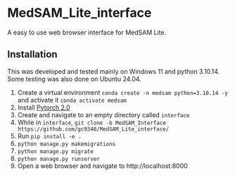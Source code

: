 # MedSAM_Lite_interface


A easy to use web browser interface for MedSAM Lite. 


## Installation

This was developed and tested mainly on Windows 11 and python 3.10.14. Some testing was also
done on Ubuntu 24.04.


1. Create a virtual environment `conda create -n medsam python=3.10.14 -y` and activate it `conda activate medsam`
2. Install [Pytorch 2.0](https://pytorch.org/get-started/locally/)
3. Create and navigate to an empty directory called `interface`
4. While in `interface`, `git clone -b MedSAM_Interface https://github.com/gc9340/MedSAM_Lite_interface/`
5. Run `pip install -e .`
6. `python manage.py makemigrations`
7. `python manage.py migrate`
8. `python manage.py runserver`
9. Open a web browser and navigate to http://localhost:8000


